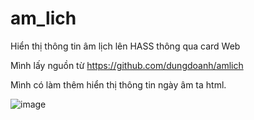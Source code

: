 # am_lich
Hiển thị thông tin âm lịch lên HASS thông qua card Web

Mình lấy nguồn từ https://github.com/dungdoanh/amlich

Mình có làm thêm hiển thị thông tin ngày âm ta html.

![image](https://github.com/user-attachments/assets/d3567550-8c2a-4201-a489-8e1d50346b75)

